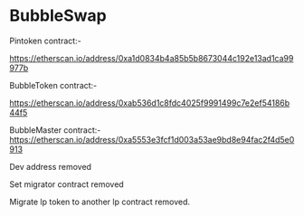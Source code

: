 # BubbleSwap

Pintoken contract:- 

https://etherscan.io/address/0xa1d0834b4a85b5b8673044c192e13ad1ca99977b

BubbleToken contract:- 

https://etherscan.io/address/0xab536d1c8fdc4025f9991499c7e2ef54186b44f5

BubbleMaster contract:- https://etherscan.io/address/0xa5553e3fcf1d003a53ae9bd8e94fac2f4d5e0913

Dev address removed

Set migrator contract removed

Migrate lp token to another lp contract removed.
